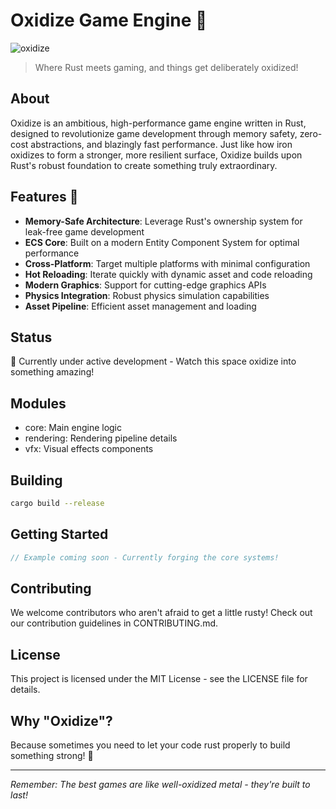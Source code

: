 # Oxidize Game Engine 🦀

![oxidize](https://github.com/user-attachments/assets/f84bc90c-f855-4705-8922-1789debd8f86)

> Where Rust meets gaming, and things get deliberately oxidized!

## About

Oxidize is an ambitious, high-performance game engine written in Rust, designed to revolutionize game development through memory safety, zero-cost abstractions, and blazingly fast performance. Just like how iron oxidizes to form a stronger, more resilient surface, Oxidize builds upon Rust's robust foundation to create something truly extraordinary.

## Features 🚀

- **Memory-Safe Architecture**: Leverage Rust's ownership system for leak-free game development
- **ECS Core**: Built on a modern Entity Component System for optimal performance
- **Cross-Platform**: Target multiple platforms with minimal configuration
- **Hot Reloading**: Iterate quickly with dynamic asset and code reloading
- **Modern Graphics**: Support for cutting-edge graphics APIs
- **Physics Integration**: Robust physics simulation capabilities
- **Asset Pipeline**: Efficient asset management and loading

## Status

🔨 Currently under active development - Watch this space oxidize into something amazing!

## Modules
- core: Main engine logic
- rendering: Rendering pipeline details
- vfx: Visual effects components

## Building

```bash
cargo build --release
```

## Getting Started

```rust
// Example coming soon - Currently forging the core systems!
```

## Contributing

We welcome contributors who aren't afraid to get a little rusty! Check out our contribution guidelines in CONTRIBUTING.md.

## License

This project is licensed under the MIT License - see the LICENSE file for details.

## Why "Oxidize"?

Because sometimes you need to let your code rust properly to build something strong! 💪

---

*Remember: The best games are like well-oxidized metal - they're built to last!*
